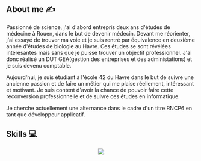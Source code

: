 ## About me :writing_hand:
 
Passionné de science, j'ai d'abord entrepris deux ans d'études de médecine à Rouen, dans le but de devenir médecin.
Devant me réorienter, j'ai essayé de trouver ma voie et je suis rentré par équivalence en deuxième année d'études de biologie au Havre.
Ces études se sont révélées intéresantes mais sans que je puisse trouver un objectif professionnel. J'ai donc réalisé un DUT GEA(gestion des entreprises et des administations) et je suis devenu comptable.

Aujourd'hui, je suis étudiant à l'école 42 du Havre dans le but de suivre une ancienne passion et de faire un métier qui me plaise réellement, intéressant et motivant.
Je suis content d'avoir la chance de pouvoir faire cette reconversion professionnelle et de suivre ces études en informatique.

Je cherche actuellement une alternance dans le cadre d'un titre RNCP6 en tant que développeur applicatif.

## Skills           :computer:
<p align="center">
  <a href="https://skillicons.dev">
      <img src="https://skillicons.dev/icons?i=c,cpp,py,django,docker,git,github,linux,powershell,debian,ubuntu,vim,vscode,windows,discord&perline=8" />
  </a>
</p>
